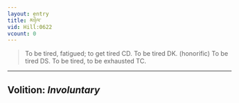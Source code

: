 ```yaml
---
layout: entry
title: མཉེལ་
vid: Hill:0622
vcount: 0
---
```

> To be tired, fatigued; to get tired CD\. To be tired DK\. (honorific) To be tired DS\. To be tired, to be exhausted TC\.

---
Volition: _Involuntary_
---

